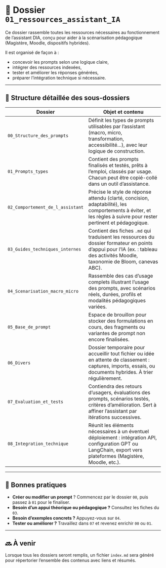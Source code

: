 # 🤖 Dossier `01_ressources_assistant_IA`

Ce dossier rassemble toutes les ressources nécessaires au fonctionnement de l’assistant DIA, conçu pour aider à la scénarisation pédagogique (Magistère, Moodle, dispositifs hybrides).

Il est organisé de façon à :
- concevoir les prompts selon une logique claire,
- intégrer des ressources indexées,
- tester et améliorer les réponses générées,
- préparer l’intégration technique si nécessaire.

---

## 📁 Structure détaillée des sous-dossiers

| Dossier | Objet et contenu |
|--------|-------------------|
| `00_Structure_des_prompts` | Définit les types de prompts utilisables par l’assistant (macro, micro, transformation, accessibilité…), avec leur logique de construction. |
| `01_Prompts_types` | Contient des prompts finalisés et testés, prêts à l’emploi, classés par usage. Chacun peut être copié-collé dans un outil d’assistance. |
| `02_Comportement_de_l_assistant` | Précise le style de réponse attendu (clarté, concision, adaptabilité), les comportements à éviter, et les règles à suivre pour rester pertinent et pédagogique. |
| `03_Guides_techniques_internes` | Contient des fiches `.md` qui traduisent les ressources du dossier formateur en points d’appui pour l’IA (ex. : tableau des activités Moodle, taxonomie de Bloom, canevas ABC). |
| `04_Scenarisation_macro_micro` | Rassemble des cas d’usage complets illustrant l’usage des prompts, avec scénarios réels, durées, profils et modalités pédagogiques variées. |
| `05_Base_de_prompt` | Espace de brouillon pour stocker des formulations en cours, des fragments ou variantes de prompt non encore finalisées. |
| `06_Divers` | Dossier temporaire pour accueillir tout fichier ou idée en attente de classement : captures, imports, essais, ou documents hybrides. À trier régulièrement. |
| `07_Evaluation_et_tests` | Contiendra des retours d’usagers, évaluations des prompts, scénarios testés, critères d’amélioration. Sert à affiner l’assistant par itérations successives. |
| `08_Integration_technique` | Réunit les éléments nécessaires à un éventuel déploiement : intégration API, configuration GPT ou LangChain, export vers plateformes (Magistère, Moodle, etc.). |

---

## 🧭 Bonnes pratiques

- **Créer ou modifier un prompt** ? Commencez par le dossier `00`, puis passez à `01` pour le finaliser.
- **Besoin d’un appui théorique ou pédagogique ?** Consultez les fiches du `03`.
- **Besoin d’exemples concrets ?** Appuyez-vous sur `04`.
- **Tester ou améliorer ?** Travaillez dans `07` et revenez enrichir `00` ou `01`.

---

## 🔜 À venir

Lorsque tous les dossiers seront remplis, un fichier `index.md` sera généré pour répertorier l’ensemble des contenus avec liens et résumés.